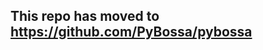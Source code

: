 <h2>This repo has moved to <a href="https://github.com/PyBossa/pybossa">https://github.com/PyBossa/pybossa</a></h2>
